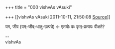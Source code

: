 +++
title = "000 vishvAs vAsuki"

+++
[[vishvAs vAsuki	2011-10-11, 21:50:08 [Source](https://groups.google.com/g/samskrita/c/n1_MenFtF3Y)]]



यम, जीव (यम्-जीव्-धातु-उत्पन्ने) \<- एतयोः कः कृत्-प्रत्ययः वीक्षते?  
  
--  
vishvAs  
  
  

